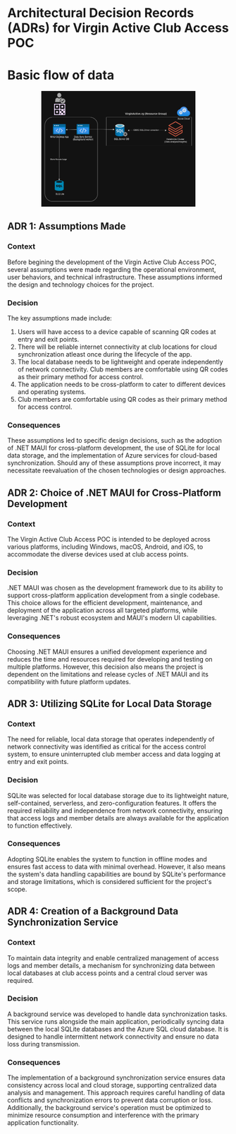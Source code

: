 # Architectural Decision Records (ADRs) for Virgin Active Club Access POC

# Basic flow of data

 <p align="center">
   <img src="src/virginactive.club.access/Resources/Images/dataflow.png" width="350" title="data flow">
 </p>

## ADR 1: Assumptions Made

### Context

Before begining the development of the Virgin Active Club Access POC, several assumptions were made regarding the operational environment, user behaviors, and technical infrastructure. These assumptions informed the design and technology choices for the project.

### Decision

The key assumptions made include:

1. Users will have access to a device capable of scanning QR codes at entry and exit points.
2. There will be reliable internet connectivity at club locations for cloud synchronization atleast once during the lifecycle of the app.
3. The local database needs to be lightweight and operate independently of network connectivity. Club members are comfortable using QR codes as their primary method for access control.
4. The application needs to be cross-platform to cater to different devices and operating systems.
5. Club members are comfortable using QR codes as their primary method for access control.

### Consequences

These assumptions led to specific design decisions, such as the adoption of .NET MAUI for cross-platform development, the use of SQLite for local data storage, and the implementation of Azure services for cloud-based synchronization. Should any of these assumptions prove incorrect, it may necessitate reevaluation of the chosen technologies or design approaches.

## ADR 2: Choice of .NET MAUI for Cross-Platform Development

### Context

The Virgin Active Club Access POC is intended to be deployed across various platforms, including Windows, macOS, Android, and iOS, to accommodate the diverse devices used at club access points.

### Decision

.NET MAUI was chosen as the development framework due to its ability to support cross-platform application development from a single codebase. This choice allows for the efficient development, maintenance, and deployment of the application across all targeted platforms, while leveraging .NET's robust ecosystem and MAUI's modern UI capabilities.

### Consequences

Choosing .NET MAUI ensures a unified development experience and reduces the time and resources required for developing and testing on multiple platforms. However, this decision also means the project is dependent on the limitations and release cycles of .NET MAUI and its compatibility with future platform updates.

## ADR 3: Utilizing SQLite for Local Data Storage

### Context

The need for reliable, local data storage that operates independently of network connectivity was identified as critical for the access control system, to ensure uninterrupted club member access and data logging at entry and exit points.

### Decision

SQLite was selected for local database storage due to its lightweight nature, self-contained, serverless, and zero-configuration features. It offers the required reliability and independence from network connectivity, ensuring that access logs and member details are always available for the application to function effectively.

### Consequences

Adopting SQLite enables the system to function in offline modes and ensures fast access to data with minimal overhead. However, it also means the system's data handling capabilities are bound by SQLite's performance and storage limitations, which is considered sufficient for the project's scope.

## ADR 4: Creation of a Background Data Synchronization Service

### Context

To maintain data integrity and enable centralized management of access logs and member details, a mechanism for synchronizing data between local databases at club access points and a central cloud server was required.

### Decision

A background service was developed to handle data synchronization tasks. This service runs alongside the main application, periodically syncing data between the local SQLite databases and the Azure SQL cloud database. It is designed to handle intermittent network connectivity and ensure no data loss during transmission.

### Consequences

The implementation of a background synchronization service ensures data consistency across local and cloud storage, supporting centralized data analysis and management. This approach requires careful handling of data conflicts and synchronization errors to prevent data corruption or loss. Additionally, the background service's operation must be optimized to minimize resource consumption and interference with the primary application functionality.
